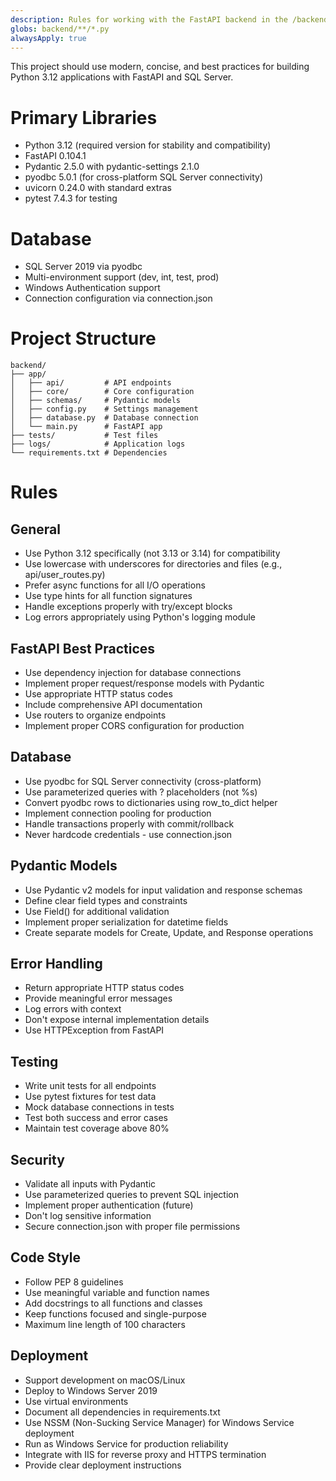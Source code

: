 ```yaml
---
description: Rules for working with the FastAPI backend in the /backend folder
globs: backend/**/*.py
alwaysApply: true
---
```

This project should use modern, concise, and best practices for building Python 3.12 applications with FastAPI and SQL Server.

# Primary Libraries

- Python 3.12 (required version for stability and compatibility)
- FastAPI 0.104.1
- Pydantic 2.5.0 with pydantic-settings 2.1.0
- pyodbc 5.0.1 (for cross-platform SQL Server connectivity)
- uvicorn 0.24.0 with standard extras
- pytest 7.4.3 for testing

# Database

- SQL Server 2019 via pyodbc
- Multi-environment support (dev, int, test, prod)
- Windows Authentication support
- Connection configuration via connection.json

# Project Structure

```
backend/
├── app/
│   ├── api/         # API endpoints
│   ├── core/        # Core configuration
│   ├── schemas/     # Pydantic models
│   ├── config.py    # Settings management
│   ├── database.py  # Database connection
│   └── main.py      # FastAPI app
├── tests/           # Test files
├── logs/            # Application logs
└── requirements.txt # Dependencies
```

# Rules

## General
- Use Python 3.12 specifically (not 3.13 or 3.14) for compatibility
- Use lowercase with underscores for directories and files (e.g., api/user_routes.py)
- Prefer async functions for all I/O operations
- Use type hints for all function signatures
- Handle exceptions properly with try/except blocks
- Log errors appropriately using Python's logging module

## FastAPI Best Practices
- Use dependency injection for database connections
- Implement proper request/response models with Pydantic
- Use appropriate HTTP status codes
- Include comprehensive API documentation
- Use routers to organize endpoints
- Implement proper CORS configuration for production

## Database
- Use pyodbc for SQL Server connectivity (cross-platform)
- Use parameterized queries with ? placeholders (not %s)
- Convert pyodbc rows to dictionaries using row_to_dict helper
- Implement connection pooling for production
- Handle transactions properly with commit/rollback
- Never hardcode credentials - use connection.json

## Pydantic Models
- Use Pydantic v2 models for input validation and response schemas
- Define clear field types and constraints
- Use Field() for additional validation
- Implement proper serialization for datetime fields
- Create separate models for Create, Update, and Response operations

## Error Handling
- Return appropriate HTTP status codes
- Provide meaningful error messages
- Log errors with context
- Don't expose internal implementation details
- Use HTTPException from FastAPI

## Testing
- Write unit tests for all endpoints
- Use pytest fixtures for test data
- Mock database connections in tests
- Test both success and error cases
- Maintain test coverage above 80%

## Security
- Validate all inputs with Pydantic
- Use parameterized queries to prevent SQL injection
- Implement proper authentication (future)
- Don't log sensitive information
- Secure connection.json with proper file permissions

## Code Style
- Follow PEP 8 guidelines
- Use meaningful variable and function names
- Add docstrings to all functions and classes
- Keep functions focused and single-purpose
- Maximum line length of 100 characters

## Deployment
- Support development on macOS/Linux
- Deploy to Windows Server 2019
- Use virtual environments
- Document all dependencies in requirements.txt
- Use NSSM (Non-Sucking Service Manager) for Windows Service deployment
- Run as Windows Service for production reliability
- Integrate with IIS for reverse proxy and HTTPS termination
- Provide clear deployment instructions